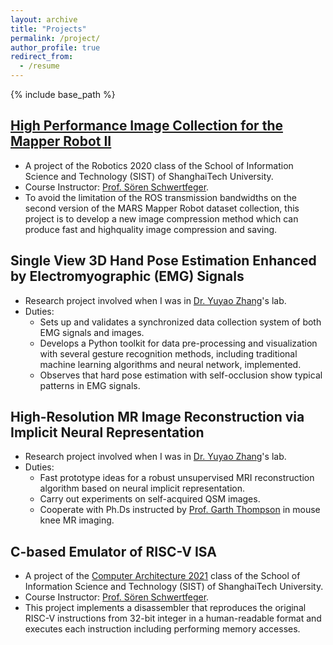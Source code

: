 ```yaml
---
layout: archive
title: "Projects"
permalink: /project/
author_profile: true
redirect_from:
  - /resume
---
```


{% include base_path %}

[High Performance Image Collection for the Mapper Robot II](https://robotics.shanghaitech.edu.cn/node/308)
-----
  * A project of the Robotics 2020 class of the School of Information Science and Technology (SIST) of ShanghaiTech University.
  * Course Instructor: [Prof. Sören Schwertfeger](https://robotics.shanghaitech.edu.cn/people/soeren).
  * To avoid the limitation of the ROS transmission bandwidths on the second version of the MARS Mapper Robot dataset collection, this project is to develop a new image compression method which can produce fast and highquality image compression and saving.

Single View 3D Hand Pose Estimation Enhanced by Electromyographic (EMG) Signals
---
  * Research project involved when I was in [Dr. Yuyao Zhang](https://sist.shanghaitech.edu.cn/sist_en/_t113/2020/0814/c7582a54827/page.htm)'s lab.
  * Duties:
    * Sets up and validates a synchronized data collection system of both EMG signals and images.
    * Develops a Python toolkit for data pre-processing and visualization with several gesture recognition methods, including traditional machine learning algorithms and neural network, implemented.
    * Observes that hard pose estimation with self-occlusion show typical patterns in EMG signals.

High-Resolution MR Image Reconstruction via Implicit Neural Representation
---
  * Research project involved when I was in [Dr. Yuyao Zhang](https://sist.shanghaitech.edu.cn/sist_en/_t113/2020/0814/c7582a54827/page.htm)'s lab.
  * Duties:
    * Fast prototype ideas for a robust unsupervised MRI reconstruction algorithm based on neural implicit representation.
    * Carry out experiments on self-acquired QSM images.
    * Cooperate with Ph.Ds instructed by [Prof. Garth Thompson](https://ihuman.shanghaitech.edu.cn/Garth/main.htm) in mouse knee MR imaging.

C-based Emulator of RISC-V ISA
---
  * A project of the [Computer Architecture 2021](https://robotics.shanghaitech.edu.cn/courses/ca/21s/) class of the School of Information Science and Technology (SIST) of ShanghaiTech University.
  * Course Instructor: [Prof. Sören Schwertfeger](https://robotics.shanghaitech.edu.cn/people/soeren).
  * This project implements a disassembler that reproduces the original RISC-V instructions from 32-bit integer in a human-readable format and executes each instruction including performing memory accesses.
  
